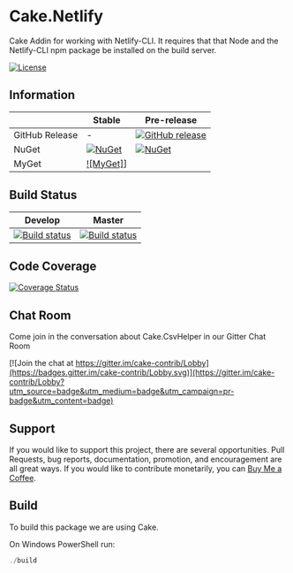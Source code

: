 # Cake.Netlify

Cake Addin for working with Netlify-CLI. It requires that that Node and the Netlify-CLI npm package be installed on the build server.  

[![License](http://img.shields.io/:license-apache-blue.svg)](https://github.com/phillipsj/Cake.Netlify/blob/master/LICENSE)

## Information

| | Stable | Pre-release |
|---|---|---|
|GitHub Release|-|[![GitHub release](https://img.shields.io/github/release/Cake.Netlify/Cake.Netlify.svg)](https://github.com/phillipsj/Cake.CsvHelper/releases/latest)|
|NuGet|[![NuGet](https://img.shields.io/nuget/v/Cake.Netlify.svg)](https://www.nuget.org/packages/Cake.Netlify)|[![NuGet](https://img.shields.io/nuget/vpre/Cake.Netlify.svg)](https://www.nuget.org/packages/Cake.Netlify)|
|MyGet|[![MyGet]](https://www.myget.org/BuildSource/Badge/beta-cake-addins?identifier=3b80850f-4b4f-480a-88bb-b0095d4d0a76)]

## Build Status

|Develop|Master|
|:--:|:--:|
|[![Build status](https://ci.appveyor.com/api/projects/status/k68c22sa0um8an29?svg=true)](https://ci.appveyor.com/project/phillipsj/cake-netlify/branch/develop)|[![Build status](https://ci.appveyor.com/api/projects/status/k68c22sa0um8an29/branch/develop?svg=true)](https://ci.appveyor.com/project/phillipsj/cake-netlify/branch/master)|

## Code Coverage

[![Coverage Status](https://coveralls.io/repos/github/Cake.Netlify/Cake.Netlify/badge.svg?branch=develop)](https://coveralls.io/github/phillipsj/Cake.Netlify?branch=develop)

## Chat Room

Come join in the conversation about Cake.CsvHelper in our Gitter Chat Room

[![Join the chat at https://gitter.im/cake-contrib/Lobby](https://badges.gitter.im/cake-contrib/Lobby.svg)](https://gitter.im/cake-contrib/Lobby?utm_source=badge&utm_medium=badge&utm_campaign=pr-badge&utm_content=badge)

## Support

If you would like to support this project, there are several opportunities. Pull Requests, bug reports, documentation, promotion, and encouragement are all great ways. If you would like to contribute monetarily, you can [Buy Me a Coffee](https://www.buymeacoffee.com/aQPnJ73O8).

## Build

To build this package we are using Cake.

On Windows PowerShell run:

```powershell
./build
```
